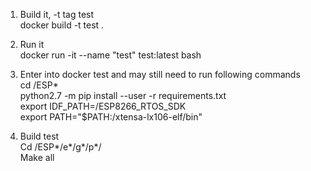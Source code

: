 1. Build it, -t tag test    
docker build -t test .

2. Run it  
docker run -it --name "test" test:latest bash 


3. Enter into docker test and may still need to run following commands  
 cd /ESP*  
 python2.7 -m pip install --user -r requirements.txt  
 export IDF_PATH=/ESP8266_RTOS_SDK  
 export PATH="$PATH:/xtensa-lx106-elf/bin"  

4. Build test  
Cd /ESP*/e*/g*/p*/  
Make all 
